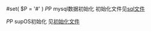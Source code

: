 #set( $P = '#' )
$P$P mysql数据初始化
初始化文件见[sql文件](../src/main/resources/sql)

$P$P supOS初始化
见[初始化文件](supos_export)